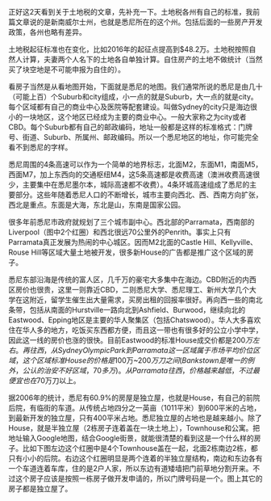 正好这2天看到关于土地税的文章，先补充一下。土地税各州有自己的标准，我前篇文章说的是新南威尔士州，也就是悉尼所在的这个州。包括后面的一些房产开发政策，各州也略有差异。<br />

土地税起征标准也在变化，比如2016年的起征点提高到$48.2万。土地税按照自然人计算，夫妻两个人名下的土地各自单独计算。自住房产的土地不做统计（当然买了块空地是不可能申报为自住的）。<br />

看房子当然是从看地图开始，下面就是悉尼的地图。我们通常所说的悉尼是由几十（可能上百）个Suburb和city组成，小一点的就是Suburb，大一点的就是city。每个区域都有自己的商业中心及医院等配套建设。叫做Sydney的city只是海边很小的一块地区，这个地区已经成为主要的商业中心。一般大家称之为city或者CBD。每个Suburb都有自己的邮政编码，地址一般都是这样的标准格式：门牌号、街道、Suburb、所属州、邮政编码。所以一个悉尼地区的地址，你可能完全看不到悉尼的字样。<br />

悉尼周围的4条高速可以作为一个简单的地界标志，北面M2，东面M1，南面M5，西面M7，加上东西向的交通枢纽M4，这5条高速都是收费高速（澳洲收费高速很少，主要集中在悉尼墨尔本，城际高速都不收费）。4条环城高速组成了悉尼的主要部分。这些年随着悉尼人口的不断增长，城市主要向西北、西、西南方向扩张，西北是重点。东面是大海，东北是山，东南是国家公园。<br />

很多年前悉尼市政府就规划了三个城市副中心。西北部的Parramata，西南部的Liverpool（图中2个红圈）和西北很远70公里外的Penrith。事实上只有Parramata真正发展为热闹的中心城区。因而M2北面的Castle Hill、Kellyville、Rouse Hill等区域大量土地被开发，很多新House的广告都是推广这个区域的房子。<br />

悉尼东部沿海是传统的富人区，几千万的豪宅大多集中在海边。CBD附近的内西区房价也很贵，这里一则靠近CBD，二则悉尼大学、悉尼理工、新州大学几个大学在这附近，留学生催生出大量需求，买房出租的回报率很好。再向西一些的南北条带，包括从南面的Hurstville一路向北到Ashfield、Burwood，继续向北的Eastwood、Epping地区是主要的华人聚集区（包括Chatswood）。华人大多喜欢住在华人多的地方，吃饭买东西都方便，而且这一带也有很多好的公立小学中学，因此这一线的房价也涨的很快。目前Eastwood的标准House成交价都是$200万左右。再往西，从Sydney Olympic Park到Parramata这一区域属于市场平均价位区域，这个区域标准House的价格是$100万~$200万刀之间(Bankstown是唯一的例外，公认的治安不好区域，70多万)。从Parramata往西，价格越来越低，不过最便宜也在$70万刀以上。<br />

据2006年的统计，悉尼有60.9%的房屋是独立屋，也就是House，有自己的前院后院，有临街的车道。从传统占地四分之一英亩（1011平米）到600平米的占地，到最新开发的独立屋，只有400平米占地。悉尼独立屋的占地也是越来越小。除了House，就是半独立屋（2栋房子连着盖在一块土地上），Townhouse和公寓。把地址输入Google地图，结合Google街景，就能很清楚的看到这是一个什么样的房子。比如下图左边这个红圈中是4个Townhouse盖在一起，北面2栋南边2栋，都只有小小的后院。右边这个红圈明显是两个连着的半独立屋结构，南边和东边各有一个车道连着车库，住的是2户人家，所以东边有道矮墙把门前草地分割开来。不过这个房子应该是按照一栋房子做开发申请的，所以门牌号码是一个。图上其它的房子都是独立屋了。<br />
